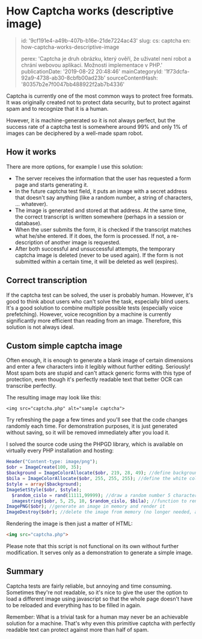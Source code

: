 How Captcha works (descriptive image)
=====================================

> id: '9cf191e4-a49b-407b-b16e-21de7224ac43'
> slug:
> 	cs: captcha
> 	en: how-captcha-works-descriptive-image
> 
> perex: 'Captcha je druh obrázku, který ověří, že uživatel není robot a chrání webovou aplikaci. Možnosti implementace v PHP.'
> publicationDate: '2019-08-22 20:48:46'
> mainCategoryId: '1f73dcfa-92a9-4738-ab30-8cbfb00ad23b'
> sourceContentHash: '80357b2e7f0047bb488922f2ab7b4336'

Captcha is currently one of the most common ways to protect free formats. It was originally created not to protect data security, but to protect against spam and to recognize that it is a human.

However, it is machine-generated so it is not always perfect, but the success rate of a captcha test is somewhere around 99% and only 1% of images can be deciphered by a well-made spam robot.

How it works
--------------------------

There are more options, for example I use this solution:

- The server receives the information that the user has requested a form page and starts generating it.
- In the future captcha test field, it puts an image with a secret address that doesn't say anything (like a random number, a string of characters, ... whatever).
- The image is generated and stored at that address. At the same time, the correct transcript is written somewhere (perhaps in a session or database).
- When the user submits the form, it is checked if the transcript matches what he/she entered. If it does, the form is processed. If not, a re-description of another image is requested.
- After both successful and unsuccessful attempts, the temporary captcha image is deleted (never to be used again). If the form is not submitted within a certain time, it will be deleted as well (expires).

Correct transcription
--------------------------

If the captcha test can be solved, the user is probably human. However, it's good to think about users who can't solve the task, especially blind users. It's a good solution to combine multiple possible tests (especially voice prefetching). However, voice recognition by a machine is currently significantly more efficient than reading from an image. Therefore, this solution is not always ideal.

Custom simple captcha image
--------------------------

Often enough, it is enough to generate a blank image of certain dimensions and enter a few characters into it legibly without further editing. Seriously! Most spam bots are stupid and can't attack generic forms with this type of protection, even though it's perfectly readable text that better OCR can transcribe perfectly.

The resulting image may look like this:

```
<img src="captcha.php" alt="sample captcha">
```

Try refreshing the page a few times and you'll see that the code changes randomly each time. For demonstration purposes, it is just generated without saving, so it will be removed immediately after you load it.

I solved the source code using the PHPGD library, which is available on virtually every PHP installation and hosting:

```php
Header("Content-type: image/png");
$obr = ImageCreate(100, 35);
$background = ImageColorAllocate($obr, 219, 28, 49); //define background color
$bila = ImageColorAllocate($obr, 255, 255, 255); //define the white color for the text
$style = array($background);
ImageSetStyle($obr, $style);
  $random_cislo = rand(11111,99999); //draw a random number 5 characters long
  imagestring($obr, 5, 25, 10, $random_cislo, $bila); //function to render text (in this case a number)
ImagePNG($obr); //generate an image in memory and render it
ImageDestroy($obr); //delete the image from memory (no longer needed, as it is generated once)
```

Rendering the image is then just a matter of HTML:

```html
<img src="captcha.php">
```


Please note that this script is not functional on its own without further modification. It serves only as a demonstration to generate a simple image.

Summary
--------------------------

Captcha tests are fairly reliable, but annoying and time consuming. Sometimes they're not readable, so it's nice to give the user the option to load a different image using javascript so that the whole page doesn't have to be reloaded and everything has to be filled in again.

Remember: What is a trivial task for a human may never be an achievable solution for a machine. That's why even this primitive captcha with perfectly readable text can protect against more than half of spam.
